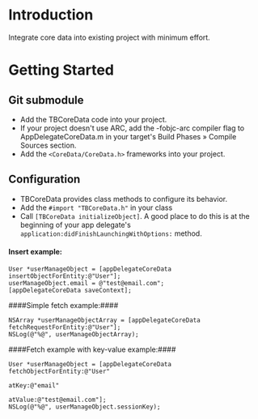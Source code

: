 Introduction
===================

Integrate core data into existing project with minimum effort.

Getting Started
===================

Git submodule
-------------------

- Add the TBCoreData code into your project.
- If your project doesn't use ARC, add the -fobjc-arc compiler flag to AppDelegateCoreData.m in your target's Build Phases » Compile    Sources section.
- Add the `<CoreData/CoreData.h>` frameworks into your project.

Configuration
-------------------

- TBCoreData provides class methods to configure its behavior.
- Add the `#import "TBCoreData.h"` in your class
- Call `[TBCoreData initializeObject]`. A good place to do this is at the beginning of your app delegate's `application:didFinishLaunchingWithOptions:` method.

#### Insert example: ####
```
User *userManageObject = [appDelegateCoreData insertObjectForEntity:@"User"];
userManageObject.email = @"test@email.com";
[appDelegateCoreData saveContext];
```
####Simple fetch example:####
```
NSArray *userManageObjectArray = [appDelegateCoreData fetchRequestForEntity:@"User"];
NSLog(@"%@", userManageObjectArray);                                                           
```
####Fetch example with key-value example:####
```
User *userManageObject = [appDelegateCoreData fetchObjectForEntity:@"User"
                                                             atKey:@"email"
                                                           atValue:@"test@email.com"];
NSLog(@"%@", userManageObject.sessionKey);                                                           
```



